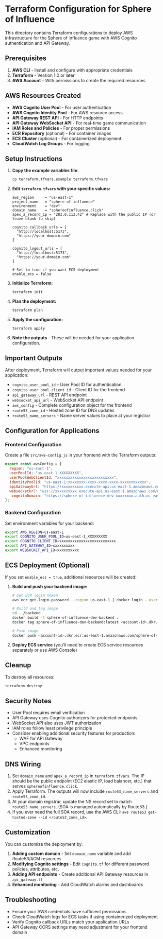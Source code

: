 # Terraform Configuration for Sphere of Influence

This directory contains Terraform configurations to deploy AWS infrastructure for the Sphere of Influence game with AWS Cognito authentication and API Gateway.

## Prerequisites

1. **AWS CLI** - Install and configure with appropriate credentials
2. **Terraform** - Version 1.0 or later
3. **AWS Account** - With permissions to create the required resources

## AWS Resources Created

- **AWS Cognito User Pool** - For user authentication
- **AWS Cognito Identity Pool** - For AWS resource access
- **API Gateway REST API** - For HTTP endpoints
- **API Gateway WebSocket API** - For real-time game communication
- **IAM Roles and Policies** - For proper permissions
- **ECR Repository** (optional) - For container images
- **ECS Cluster** (optional) - For containerized deployment
- **CloudWatch Log Groups** - For logging

## Setup Instructions

1. **Copy the example variables file:**
   ```bash
   cp terraform.tfvars.example terraform.tfvars
   ```

2. **Edit `terraform.tfvars` with your specific values:**
   ```hcl
   aws_region     = "us-east-1"
   project_name   = "sphere-of-influence"
   environment    = "dev"
   domain_name    = "sphereofinfluence.click"
   apex_a_record_ip = "203.0.113.42" # Replace with the public IP (or leave blank to skip)
   
   cognito_callback_urls = [
     "http://localhost:5173",
     "https://your-domain.com"
   ]
   
   cognito_logout_urls = [
     "http://localhost:5173", 
     "https://your-domain.com"
   ]
   
   # Set to true if you want ECS deployment
   enable_ecs = false
   ```

3. **Initialize Terraform:**
   ```bash
   terraform init
   ```

4. **Plan the deployment:**
   ```bash
   terraform plan
   ```

5. **Apply the configuration:**
   ```bash
   terraform apply
   ```

6. **Note the outputs** - These will be needed for your application configuration.

## Important Outputs

After deployment, Terraform will output important values needed for your application:

- `cognito_user_pool_id` - User Pool ID for authentication
- `cognito_user_pool_client_id` - Client ID for the frontend
- `api_gateway_url` - REST API endpoint
- `websocket_api_url` - WebSocket API endpoint
- `aws_config` - Complete configuration object for the frontend
- `route53_zone_id` - Hosted zone ID for DNS updates
- `route53_name_servers` - Name server values to place at your registrar

## Configuration for Applications

### Frontend Configuration

Create a file `src/aws-config.js` in your frontend with the Terraform outputs:

```javascript
export const awsConfig = {
  region: "us-east-1",
  userPoolId: "us-east-1_XXXXXXXXX",
  userPoolWebClientId: "xxxxxxxxxxxxxxxxxxxxxxxxxx", 
  identityPoolId: "us-east-1:xxxxxxxx-xxxx-xxxx-xxxx-xxxxxxxxxxxx",
  apiGatewayUrl: "https://xxxxxxxxxx.execute-api.us-east-1.amazonaws.com/dev",
  websocketUrl: "wss://xxxxxxxxxx.execute-api.us-east-1.amazonaws.com/dev",
   cognitoDomain: "https://sphere-of-influence-dev-xxxxxxxx.auth.us-east-1.amazoncognito.com"
};
```

### Backend Configuration

Set environment variables for your backend:

```bash
export AWS_REGION=us-east-1
export COGNITO_USER_POOL_ID=us-east-1_XXXXXXXXX
export COGNITO_CLIENT_ID=xxxxxxxxxxxxxxxxxxxxxxxxxx
export API_GATEWAY_ID=xxxxxxxxxx
export WEBSOCKET_API_ID=xxxxxxxxxx
```

## ECS Deployment (Optional)

If you set `enable_ecs = true`, additional resources will be created:

1. **Build and push your backend image:**
   ```bash
   # Get ECR login token
   aws ecr get-login-password --region us-east-1 | docker login --username AWS --password-stdin <account-id>.dkr.ecr.us-east-1.amazonaws.com
   
   # Build and tag image
   cd ../backend
   docker build -t sphere-of-influence-dev-backend .
   docker tag sphere-of-influence-dev-backend:latest <account-id>.dkr.ecr.us-east-1.amazonaws.com/sphere-of-influence-dev-backend:latest
   
   # Push image
   docker push <account-id>.dkr.ecr.us-east-1.amazonaws.com/sphere-of-influence-dev-backend:latest
   ```

2. **Deploy ECS service** (you'll need to create ECS service resources separately or use AWS Console)

## Cleanup

To destroy all resources:

```bash
terraform destroy
```

## Security Notes

- User Pool requires email verification
- API Gateway uses Cognito authorizers for protected endpoints
- WebSocket API also uses JWT authorization
- IAM roles follow least privilege principle
- Consider enabling additional security features for production:
  - WAF for API Gateway
  - VPC endpoints
  - Enhanced monitoring

## DNS Wiring

1. Set `domain_name` and `apex_a_record_ip` in `terraform.tfvars`. The IP should be the public endpoint (EC2 elastic IP, load balancer, etc.) that serves `sphereofinfluence.click`.
2. Apply Terraform. The outputs will now include `route53_name_servers` and `route53_zone_id`.
3. At your domain registrar, update the NS record set to match `route53_name_servers`. (SOA is managed automatically by Route53.)
4. If you ever need the full SOA record, use the AWS CLI: `aws route53 get-hosted-zone --id <route53_zone_id>`.

## Customization

You can customize the deployment by:

1. **Adding custom domain** - Set `domain_name` variable and add Route53/ACM resources
2. **Modifying Cognito settings** - Edit `cognito.tf` for different password policies, attributes, etc.
3. **Adding API endpoints** - Create additional API Gateway resources in `api_gateway.tf`
4. **Enhanced monitoring** - Add CloudWatch alarms and dashboards

## Troubleshooting

- Ensure your AWS credentials have sufficient permissions
- Check CloudWatch logs for ECS tasks if using containerized deployment
- Verify Cognito callback URLs match your application URLs
- API Gateway CORS settings may need adjustment for your frontend domain
